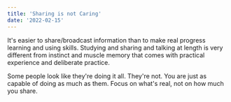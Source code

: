 ```yaml
---
title: 'Sharing is not Caring'
date: '2022-02-15'
---
```


It's easier to share/broadcast information than to make real progress learning
and using skills. Studying and sharing and talking at length is very different
from instinct and muscle memory that comes with practical experience and
deliberate practice.

Some people look like they're doing it all. They're not. You are just as capable
of doing as much as them. Focus on what's real, not on how much you share.
